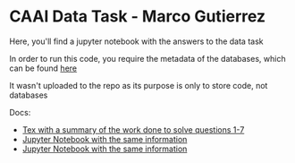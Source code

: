 # CAAI Data Task - Marco Gutierrez
Here, you'll find a jupyter notebook with the answers to the data task

In order to run this code, you require the metadata of the databases, which can be found [here](https://data.vision.ee.ethz.ch/cvl/rrothe/imdb-wiki/static/imdb_meta.tar)

It wasn't uploaded to the repo as its purpose is only to store code, not databases

Docs:
- [Tex with a summary of the work done to solve questions 1-7](https://github.com/mgutierrezc/CAAI-IMDB-WIKI/blob/main/CAAI%20Data%20Task%20-%20Marco%20Gutierrez.tex)
- [Jupyter Notebook with the same information](https://github.com/mgutierrezc/CAAI-IMDB-WIKI/blob/main/CAAI%20Data%20Task%20-%20Marco%20Gutierrez.ipynb)
- [Jupyter Notebook with the same information](https://github.com/mgutierrezc/CAAI-IMDB-WIKI/blob/main/CAAI%20Data%20Task%20-%20Marco%20Gutierrez.html)
